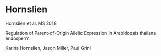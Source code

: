# Hornslien
Hornslien et al. MS 2018 

Regulation of Parent-of-Origin Allelic Expression in Arabidopsis thaliana endosperm

Karina Hornslien, Jason Miller, Paul Grini
